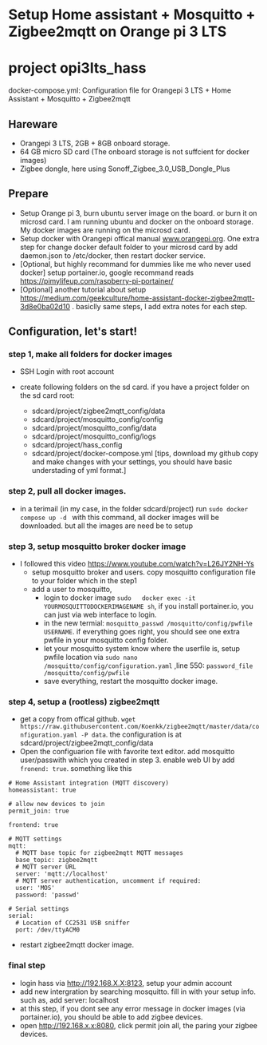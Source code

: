 # Setup Home assistant + Mosquitto + Zigbee2mqtt on Orange pi 3 LTS
# project opi3lts_hass
docker-compose.yml: Configuration file for Orangepi 3 LTS + Home Assistant + Mosquitto + Zigbee2mqtt

## Hareware

* Orangepi 3 LTS, 2GB + 8GB onboard storage.
* 64 GB micro SD card (The onboard storage is not suffcient for docker images)
* Zigbee dongle, here using Sonoff_Zigbee_3.0_USB_Dongle_Plus

## Prepare

* Setup Orange pi 3, burn ubuntu server image on the board. or burn it on microsd card. I am running ubuntu and docker on the onboard storage. My docker images are running on the microsd card.
* Setup docker with Orangepi offical manual www.orangepi.org. One extra step for change docker default folder to your microsd card by add daemon.json to /etc/docker, then restart docker service.
* [Optional, but highly recommand for dummies like me who never used docker] setup portainer.io, google recommand reads https://pimylifeup.com/raspberry-pi-portainer/
* [Optional] another tutorial about setup https://medium.com/geekculture/home-assistant-docker-zigbee2mqtt-3d8e0ba02d10 . basiclly same steps, I add extra notes for each step.

## Configuration, let's start!

### step 1, make all folders for docker images
*  SSH Login with root account
* create following folders on the sd card.
  if you have a project folder on the sd card root:

  - sdcard/project/zigbee2mqtt_config/data
  - sdcard/project/mosquitto_config/config
  - sdcard/project/mosquitto_config/data
  - sdcard/project/mosquitto_config/logs
  - sdcard/project/hass_config
  - sdcard/project/docker-compose.yml [tips, download my github copy and make changes with your settings, you should have basic understading of yml format.]
  
### step 2, pull all docker images.

* in a terimail (in my case, in the folder sdcard/project) run `sudo docker compose up -d ` with this command, all docker images will be downloaded. but all the images are need be to setup

### step 3, setup mosquitto broker docker image
* I followed this video https://www.youtube.com/watch?v=L26JY2NH-Ys
  - setup mosquitto broker and users. copy mosquitto configuration file to your folder which in the step1
  - add a user to mosquitto, 
    - login to docker image `sudo	docker exec -it YOURMOSQUITTODOCKERIMAGENAME sh`, if you install portainer.io, you can just via web interface to login.
    - in the new termial: `mosquitto_passwd /mosquitto/config/pwfile USERNAME`. if everything goes right, you should see one extra pwfile in your mosquitto config folder.
    - let your mosquitto system know where the userfile is, setup pwfile location via `sudo nano /mosquitto/config/configuration.yaml` ,line 550: `password_file /mosquitto/config/pwfile`
    - save everything, restart the mosquitto docker image.
    
### step 4, setup a (rootless) zigbee2mqtt

* get a copy from offical github. `wget https://raw.githubusercontent.com/Koenkk/zigbee2mqtt/master/data/configuration.yaml -P data`. the configuration is at sdcard/project/zigbee2mqtt_config/data
* Open the configuarion file with favorite text editor. add mosquitto user/passwith which you created in step 3. enable web UI by add ` fronend: true`.
something like this

```
# Home Assistant integration (MQTT discovery)
homeassistant: true

# allow new devices to join
permit_join: true

frontend: true

# MQTT settings
mqtt:
  # MQTT base topic for zigbee2mqtt MQTT messages
  base_topic: zigbee2mqtt
  # MQTT server URL
  server: 'mqtt://localhost'
  # MQTT server authentication, uncomment if required:
  user: 'MOS'
  password: 'passwd'

# Serial settings
serial:
  # Location of CC2531 USB sniffer
  port: /dev/ttyACM0

```
* restart zigbee2mqtt docker image.

### final step
* login hass via http://192.168.X.X:8123, setup your admin account
* add new intergration by searching mosquitto. fill in with your setup info. such as, add server: localhost
* at this step, if you dont see any error message in docker images (via portainer.io), you should be able to add zigbee devices.
* open http://192.168.x.x:8080, click permit join all, the paring your zigbee devices.





